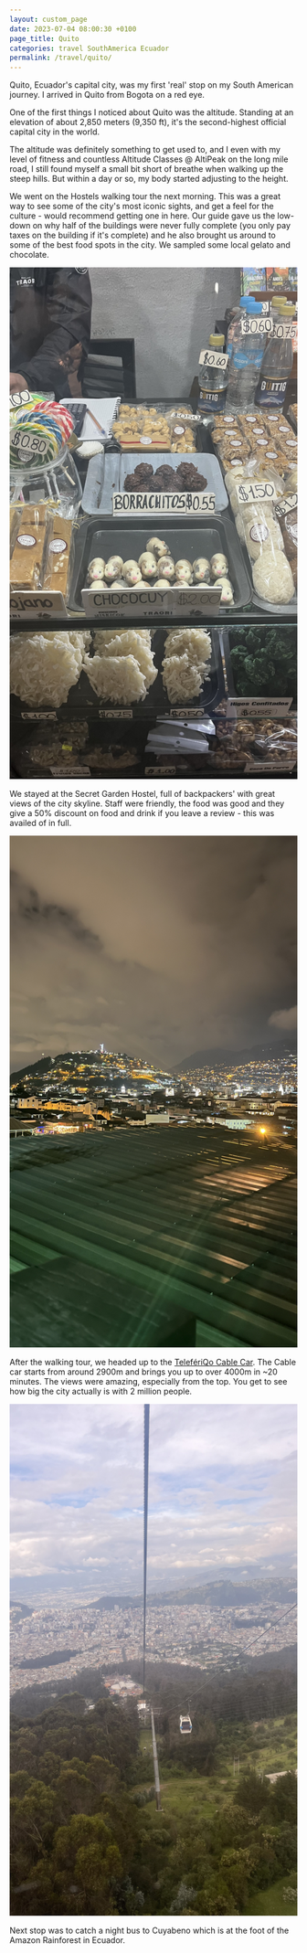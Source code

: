 ```yaml
---
layout: custom_page
date: 2023-07-04 08:00:30 +0100
page_title: Quito
categories: travel SouthAmerica Ecuador
permalink: /travel/quito/
---
```


Quito, Ecuador's capital city, was my first 'real' stop on my South American journey. I arrived in Quito from Bogota on a red eye.

One of the first things I noticed about Quito was the altitude. Standing at an elevation of about 2,850 meters (9,350 ft), it's the second-highest official capital city in the world. 

The altitude was definitely something to get used to, and I even with my level of fitness and countless Altitude Classes @ AltiPeak on the long mile road, I still found myself a small bit short of breathe when walking up the steep hills. But within a day or so, my body started adjusting to the height.

We went on the Hostels walking tour the next morning. This was a great way to see some of the city's most iconic sights, and get a feel for the culture - would recommend getting one in here. Our guide gave us the low-down on why half of the buildings were never fully complete (you only pay taxes on the building if it's complete) and he also brought us around to some of the best food spots in the city. We sampled some local gelato and chocolate. 

![Image from Quito's food market](/images/market_quito.jpg)

We stayed at the Secret Garden Hostel, full of backpackers' with great views of the city skyline. Staff were friendly, the food was good and they give a 50% discount on food and drink if you leave a review - this was availed of in full. 

![Image from Secret Garden Hostel](/images/secret_garden_view.jpg)

After the walking tour, we headed up to the [TelefériQo Cable Car](https://teleferico.com.ec/). The Cable car starts from around 2900m and brings you up to over 4000m in ~20 minutes. The views were amazing, especially from the top. You get to see how big the city actually is with 2 million people. 

![Image from Quito Cable Car](/images/quito_cablecar.jpg)

Next stop was to catch a night bus to Cuyabeno which is at the foot of the Amazon Rainforest in Ecuador. 


